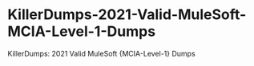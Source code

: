 # KillerDumps-2021-Valid-MuleSoft-MCIA-Level-1-Dumps
KillerDumps: 2021 Valid MuleSoft {MCIA-Level-1} Dumps
